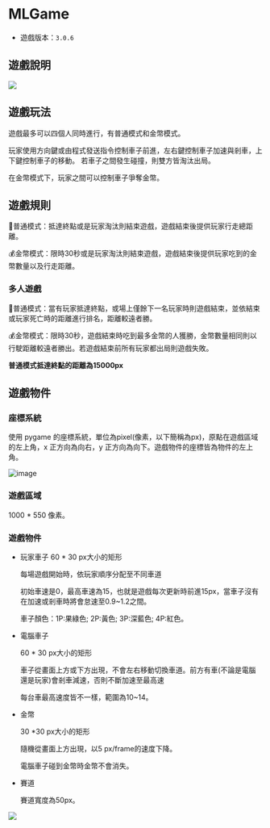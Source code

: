 # MLGame


* 遊戲版本：`3.0.6`


## 遊戲說明
![](https://ibb.co/1RdNh70)


## 遊戲玩法
遊戲最多可以四個人同時進行，有普通模式和金幣模式。

玩家使用方向鍵或由程式發送指令控制車子前進，左右鍵控制車子加速與剎車，上下鍵控制車子的移動。
若車子之間發生碰撞，則雙方皆淘汰出局。

在金幣模式下，玩家之間可以控制車子爭奪金幣。

## 遊戲規則

🚗普通模式：抵達終點或是玩家淘汰則結束遊戲，遊戲結束後提供玩家行走總距離。

💰金幣模式：限時30秒或是玩家淘汰則結束遊戲，遊戲結束後提供玩家吃到的金幣數量以及行走距離。

### 多人遊戲

🚗普通模式：當有玩家抵達終點，或場上僅餘下一名玩家時則遊戲結束，並依結束或玩家死亡時的距離進行排名，距離較遠者勝。

💰金幣模式：限時30秒，遊戲結束時吃到最多金幣的人獲勝，金幣數量相同則以行駛距離較遠者勝出。若遊戲結束前所有玩家都出局則遊戲失敗。

**普通模式抵達終點的距離為15000px**

## 遊戲物件

### 座標系統

使用 pygame 的座標系統，單位為pixel(像素，以下簡稱為px)，原點在遊戲區域的左上角，x 正方向為向右，y 正方向為向下。遊戲物件的座標皆為物件的左上角。

![image](https://www.linkpicture.com/q/Untitled_1531.png)

### 遊戲區域

1000 \* 550 像素。

### 遊戲物件

- 玩家車子
60 \* 30 px大小的矩形

    每場遊戲開始時，依玩家順序分配至不同車道

    初始車速是0，最高車速為15，也就是遊戲每次更新時前進15px，當車子沒有在加速或剎車時將會怠速至0.9~1.2之間。

    車子顏色：1P:果綠色; 2P:黃色; 3P:深藍色; 4P:紅色。

- 電腦車子

    60 \* 30 px大小的矩形

    車子從畫面上方或下方出現，不會左右移動切換車道。前方有車(不論是電腦還是玩家)會剎車減速，否則不斷加速至最高速

    每台車最高速度皆不一樣，範圍為10~14。

- 金幣

    30 \*30 px大小的矩形

    隨機從畫面上方出現，以5 px/frame的速度下降。

    電腦車子碰到金幣時金幣不會消失。

- 賽道

    賽道寬度為50px。

![](https://i.imgur.com/ubPC8Fp.jpg)
